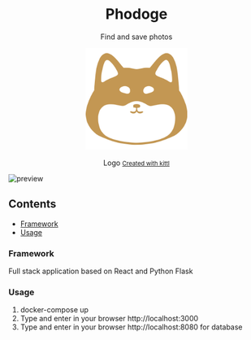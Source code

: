 <div align="center">

# Phodoge

Find and save photos

</div>

<p align="center">
  <img src="/frontend/src/images/logo.svg" alt="Logo" width="200px">
</p>

<p align="center">
  Logo <small><a href="https://www.kittl.com">Created with kittl</a></small>
</p>

![preview](assets/demo.gif)

## Contents

- [Framework](#framework)
- [Usage](#usage)

### Framework

Full stack application based on React and Python Flask

### Usage

1. docker-compose up
2. Type and enter in your browser http://localhost:3000
3. Type and enter in your browser http://localhost:8080 for database
